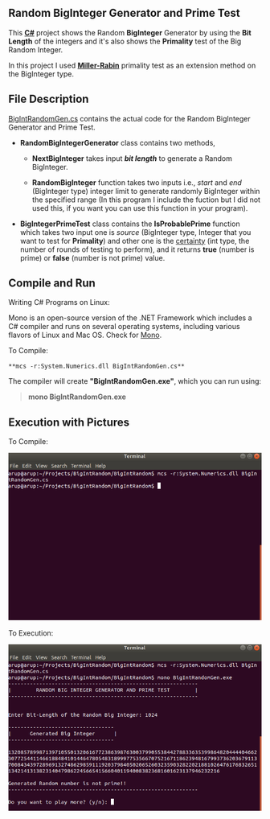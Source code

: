 ## Random BigInteger Generator and Prime Test

This [**C#**](https://en.wikipedia.org/wiki/C_Sharp_(programming_language)) project shows the Random **BigInteger** Generator by using the **Bit Length** of the integers and it's also shows the **Primality** test of the Big Random Integer.

In this project I used **[Miller-Rabin](https://en.wikipedia.org/wiki/Miller%E2%80%93Rabin_primality_test)** primality test as an extension method on the BigInteger type.

## File Description

[BigIntRandomGen.cs](https://github.com/arupmondal-cs/BigInteger-Random-Number-Generator-and-Prime-Test/blob/master/BigIntRandomGen.cs) contains the actual code for the Random BigInteger Generator and Prime Test.

  * **RandomBigIntegerGenerator** class contains two methods,
    * **NextBigInteger** takes input **_bit length_** to generate a Random BigInteger. 
    
    * **RandomBigInteger** function takes two inputs i.e., _start_ and _end_ (BigInteger type) integer limit to generate             randomly BigInteger within the specified range (In this program I include the fuction but I did not used this, if you         want you can use this function in your program).
    
  * **BigIntegerPrimeTest** class contains the **IsProbablePrime** function which takes two input one is _source_ (BigInteger     type, Integer that you want to test for **Primality**) and other one is the [certainty](https://en.wikipedia.org/wiki/Miller%E2%80%93Rabin_primality_test) (int type, the number of rounds of testing to perform), and it returns **true** (number is prime) or **false** (number is not prime) value. 
  
  ## Compile and Run
  
  Writing C# Programs on Linux:
  
  Mono is an open-source version of the .NET Framework which includes a C# compiler and runs on several operating systems, including various flavors of Linux and Mac OS. Check for [Mono](https://www.mono-project.com/download/stable/).
  
  To Compile:
  
  ```
  **mcs -r:System.Numerics.dll BigIntRandomGen.cs**
  ```
  
  The compiler will create **"BigIntRandomGen.exe"**, which you can run using:
  
  > **mono BigIntRandomGen.exe**
  
  
  ## Execution with Pictures
  
  To Compile:
  
  ![Compile](https://github.com/arupmondal-cs/BigInteger-Random-Number-Generator-and-Prime-Test/blob/master/Picture/compile.png)
  
  To Execution:
  
  ![Execution](https://github.com/arupmondal-cs/BigInteger-Random-Number-Generator-and-Prime-Test/blob/master/Picture/run.png)
